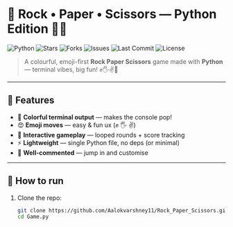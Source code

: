 # 🎉 Rock • Paper • Scissors — Python Edition 🐍✨

![Python](https://img.shields.io/badge/Python-3.11-blue?logo=python&style=for-the-badge) ![Stars](https://img.shields.io/github/stars/USERNAME/REPO_NAME?style=for-the-badge) ![Forks](https://img.shields.io/github/forks/USERNAME/REPO_NAME?style=for-the-badge) ![Issues](https://img.shields.io/github/issues/USERNAME/REPO_NAME?style=for-the-badge) ![Last Commit](https://img.shields.io/github/last-commit/USERNAME/REPO_NAME?style=for-the-badge) ![License](https://img.shields.io/github/license/USERNAME/REPO_NAME?style=for-the-badge)

> A colourful, emoji-first **Rock Paper Scissors** game made with **Python** — terminal vibes, big fun! ✊🖐️✌️🎨

---

## 🌟 Features
- 🌈 **Colorful terminal output** — makes the console pop!  
- 😍 **Emoji moves** — easy & fun ux (✊ 🖐️ ✌️)  
- 🔁 **Interactive gameplay** — looped rounds + score tracking  
- ⚡ **Lightweight** — single Python file, no deps (or minimal)  
- 🧩 **Well-commented** — jump in and customise

---

## 🚀 How to run
1. Clone the repo:
   ```bash
   git clone https://github.com/Aalokvarshney11/Rock_Paper_Scissors.git
   cd Game.py

